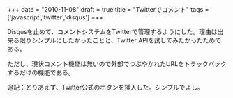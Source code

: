 
+++
date = "2010-11-08"
draft = true
title = "Twitterでコメント"
tags  = ['javascript','twitter','disqus']
+++

Disqusを止めて、コメントシステムをTwitterで管理するようにした。理由は出来る限りシンプルにしたかったことと、Twitter APIを試してみたかったためである。

ただし、現状コメント機能は無いので外部でつぶやかれたURLをトラックバックするだけの機能である。

追記：とりあえず、Twitter公式のボタンを挿入した。シンプルでよし。	

	
